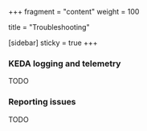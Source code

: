 +++
fragment = "content"
weight = 100

title = "Troubleshooting"

[sidebar]
  sticky = true
+++

### KEDA logging and telemetry

TODO

### Reporting issues

TODO